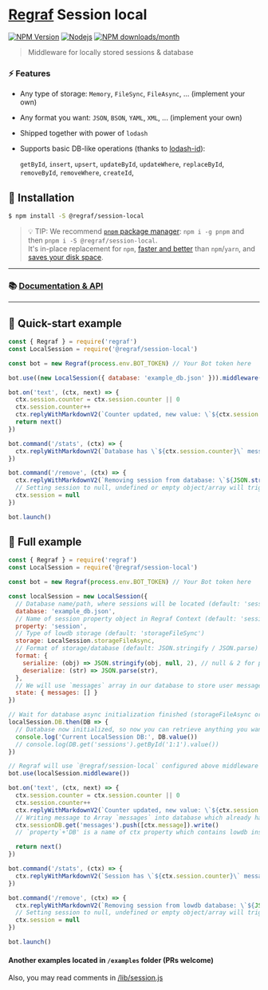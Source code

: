 # [Regraf](https://github.com/regraf-bots/regraf) Session local

[![NPM Version](https://img.shields.io/npm/v/@regraf/session-local.svg?style=flat-square)](https://www.npmjs.com/package/@regraf/session-local)
[![Nodejs](https://img.shields.io/node/v/@regraf/session-local.svg?style=flat-square)](https://www.npmjs.com/package/@regraf/session-local)
[![NPM downloads/month](https://img.shields.io/npm/dm/@regraf/session-local.svg?style=flat-square)](https://www.npmjs.com/package/@regraf/session-local)

> Middleware for locally stored sessions & database

### ⚡️ Features

- Any type of storage: `Memory`, `FileSync`, `FileAsync`, ... (implement your own)
- Any format you want: `JSON`, `BSON`, `YAML`, `XML`, ... (implement your own)
- Shipped together with power of `lodash`
- Supports basic DB-like operations (thanks to [lodash-id](https://github.com/typicode/lodash-id)):

  `getById`, `insert`, `upsert`, `updateById`, `updateWhere`, `replaceById`, `removeById`, `removeWhere`, `createId`,

## 🚀 Installation

```bash
$ npm install -S @regraf/session-local
```

> 💡 TIP: We recommend [`pnpm` package manager](https://pnpm.io/): `npm i -g pnpm` and then `pnpm i -S @regraf/session-local`.  
> It's in-place replacement for `npm`, [faster and better](https://pnpm.io/benchmarks) than `npm`/`yarn`, and [saves your disk space](https://pnpm.io/motivation#saving-disk-space-and-boosting-installation-speed).
---
### 📚 [Documentation & API](https://github.com/regraf-bots/session-local)
---
## 👀 Quick-start example

```js
const { Regraf } = require('regraf')
const LocalSession = require('@regraf/session-local')

const bot = new Regraf(process.env.BOT_TOKEN) // Your Bot token here

bot.use((new LocalSession({ database: 'example_db.json' })).middleware())

bot.on('text', (ctx, next) => {
  ctx.session.counter = ctx.session.counter || 0
  ctx.session.counter++
  ctx.replyWithMarkdownV2(`Counter updated, new value: \`${ctx.session.counter}\``)
  return next()
})

bot.command('/stats', (ctx) => {
  ctx.replyWithMarkdownV2(`Database has \`${ctx.session.counter}\` messages from @${ctx.from.username || ctx.from.id}`)
})

bot.command('/remove', (ctx) => {
  ctx.replyWithMarkdownV2(`Removing session from database: \`${JSON.stringify(ctx.session)}\``)
  // Setting session to null, undefined or empty object/array will trigger removing it from database
  ctx.session = null
})

bot.launch()
```

## 📄 Full example

```js
const { Regraf } = require('regraf')
const LocalSession = require('@regraf/session-local')

const bot = new Regraf(process.env.BOT_TOKEN) // Your Bot token here

const localSession = new LocalSession({
  // Database name/path, where sessions will be located (default: 'sessions.json')
  database: 'example_db.json',
  // Name of session property object in Regraf Context (default: 'session')
  property: 'session',
  // Type of lowdb storage (default: 'storageFileSync')
  storage: LocalSession.storageFileAsync,
  // Format of storage/database (default: JSON.stringify / JSON.parse)
  format: {
    serialize: (obj) => JSON.stringify(obj, null, 2), // null & 2 for pretty-formatted JSON
    deserialize: (str) => JSON.parse(str),
  },
  // We will use `messages` array in our database to store user messages using exported lowdb instance from LocalSession via Regraf Context
  state: { messages: [] }
})

// Wait for database async initialization finished (storageFileAsync or your own asynchronous storage adapter)
localSession.DB.then(DB => {
  // Database now initialized, so now you can retrieve anything you want from it
  console.log('Current LocalSession DB:', DB.value())
  // console.log(DB.get('sessions').getById('1:1').value())
})

// Regraf will use `@regraf/session-local` configured above middleware
bot.use(localSession.middleware())

bot.on('text', (ctx, next) => {
  ctx.session.counter = ctx.session.counter || 0
  ctx.session.counter++
  ctx.replyWithMarkdownV2(`Counter updated, new value: \`${ctx.session.counter}\``)
  // Writing message to Array `messages` into database which already has sessions Array
  ctx.sessionDB.get('messages').push([ctx.message]).write()
  // `property`+'DB' is a name of ctx property which contains lowdb instance, default = `sessionDB`

  return next()
})

bot.command('/stats', (ctx) => {
  ctx.replyWithMarkdownV2(`Session has \`${ctx.session.counter}\` messages from @${ctx.from.username || ctx.from.id}`)
})

bot.command('/remove', (ctx) => {
  ctx.replyWithMarkdownV2(`Removing session from lowdb database: \`${JSON.stringify(ctx.session)}\``)
  // Setting session to null, undefined or empty object/array will trigger removing it from database
  ctx.session = null
})

bot.launch()
```

#### Another examples located in `/examples` folder (PRs welcome)
Also, you may read comments in  [/lib/session.js](https://github.com/regraf-bots/session-local/blob/master/lib/session.js)
